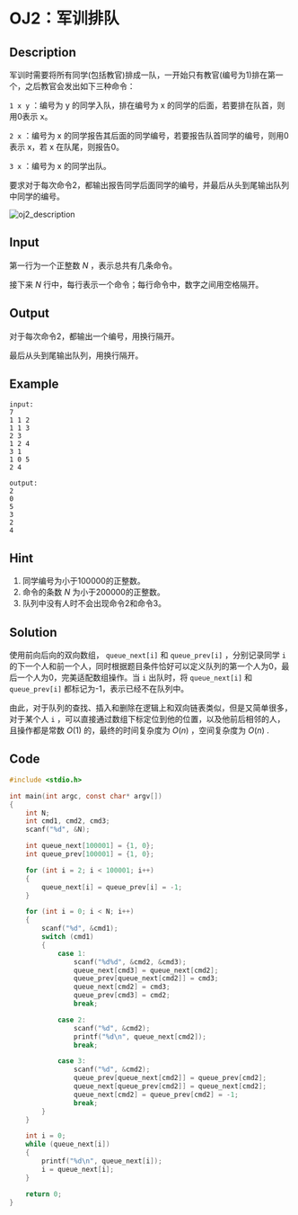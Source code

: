 # OJ2：军训排队

## Description

军训时需要将所有同学(包括教官)排成一队，一开始只有教官(编号为1)排在第一个，之后教官会发出如下三种命令：

`1 x y` ：编号为 y 的同学入队，排在编号为 x 的同学的后面，若要排在队首，则用0表示 x。

`2 x` ：编号为 x 的同学报告其后面的同学编号，若要报告队首同学的编号，则用0表示 x，若 x 在队尾，则报告0。

`3 x` ：编号为 x 的同学出队。

要求对于每次命令2，都输出报告同学后面同学的编号，并最后从头到尾输出队列中同学的编号。

![oj2_description](https://cdn.jsdelivr.net/gh/DerrickMarcus/picgo_image/images/oj2_description.png)

## Input

第一行为一个正整数 $N$ ，表示总共有几条命令。

接下来 $N$ 行中，每行表示一个命令；每行命令中，数字之间用空格隔开。

## Output

对于每次命令2，都输出一个编号，用换行隔开。

最后从头到尾输出队列，用换行隔开。

## Example

```text
input:
7
1 1 2
1 1 3
2 3
1 2 4
3 1
1 0 5
2 4

output:
2
0
5
3
2
4
```

## Hint

1. 同学编号为小于100000的正整数。
2. 命令的条数 $N$ 为小于200000的正整数。
3. 队列中没有人时不会出现命令2和命令3。

## Solution

使用前向后向的双向数组， `queue_next[i]` 和 `queue_prev[i]` ，分别记录同学 `i` 的下一个人和前一个人，同时根据题目条件恰好可以定义队列的第一个人为0，最后一个人为0，完美适配数组操作。当 `i` 出队时，将 `queue_next[i]` 和 `queue_prev[i]` 都标记为-1，表示已经不在队列中。

由此，对于队列的查找、插入和删除在逻辑上和双向链表类似，但是又简单很多，对于某个人 `i` ，可以直接通过数组下标定位到他的位置，以及他前后相邻的人，且操作都是常数 $O(1)$ 的，最终的时间复杂度为 $O(n)$ ，空间复杂度为 $O(n)$ .

## Code

```c
#include <stdio.h>

int main(int argc, const char* argv[])
{
    int N;
    int cmd1, cmd2, cmd3;
    scanf("%d", &N);

    int queue_next[100001] = {1, 0};
    int queue_prev[100001] = {1, 0};

    for (int i = 2; i < 100001; i++)
    {
        queue_next[i] = queue_prev[i] = -1;
    }

    for (int i = 0; i < N; i++)
    {
        scanf("%d", &cmd1);
        switch (cmd1)
        {
            case 1:
                scanf("%d%d", &cmd2, &cmd3);
                queue_next[cmd3] = queue_next[cmd2];
                queue_prev[queue_next[cmd2]] = cmd3;
                queue_next[cmd2] = cmd3;
                queue_prev[cmd3] = cmd2;
                break;

            case 2:
                scanf("%d", &cmd2);
                printf("%d\n", queue_next[cmd2]);
                break;

            case 3:
                scanf("%d", &cmd2);
                queue_prev[queue_next[cmd2]] = queue_prev[cmd2];
                queue_next[queue_prev[cmd2]] = queue_next[cmd2];
                queue_next[cmd2] = queue_prev[cmd2] = -1;
                break;
        }
    }

    int i = 0;
    while (queue_next[i])
    {
        printf("%d\n", queue_next[i]);
        i = queue_next[i];
    }

    return 0;
}
```
